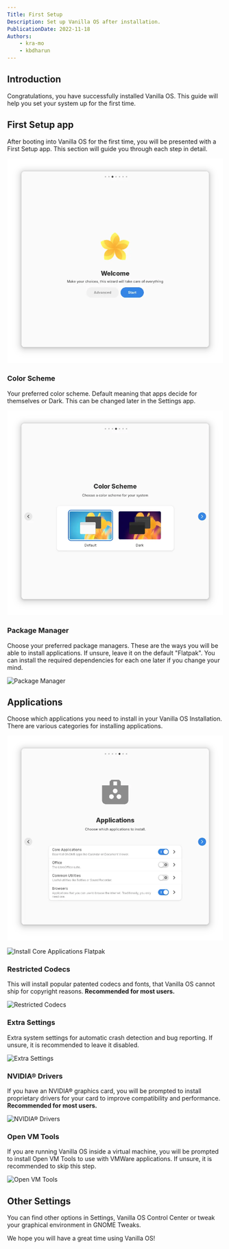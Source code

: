 ```yaml
---
Title: First Setup
Description: Set up Vanilla OS after installation.
PublicationDate: 2022-11-18
Authors:
    - kra-mo
    - kbdharun
---
```


## Introduction

Congratulations, you have successfully installed Vanilla OS.
This guide will help you set your system up for the first time.

## First Setup app

After booting into Vanilla OS for the first time, you will be presented with a First Setup app. This section will guide you through each step in detail.

![Welcome](https://raw.githubusercontent.com/Vanilla-OS/handbook/main/assets/uploads/First_Setup/first-setup-welcome.webp)

### Color Scheme

Your preferred color scheme. Default meaning that apps decide for themselves or Dark. This can be changed later in the Settings app.

![Color Scheme](https://raw.githubusercontent.com/Vanilla-OS/handbook/main/assets/uploads/First_Setup/first-setup-color-scheme.webp)

### Package Manager

Choose your preferred package managers. These are the ways you will be able to install applications. If unsure, leave it on the default "Flatpak". You can install the required dependencies for each one later if you change your mind.

![Package Manager](https://raw.githubusercontent.com/Vanilla-OS/handbook/main/assets/uploads/First_Setup/first-setup-package-managers.webp)

## Applications

Choose which applications you need to install in your Vanilla OS Installation. There are various categories for installing applications.

![Install Applications](https://raw.githubusercontent.com/Vanilla-OS/handbook/main/assets/uploads/First_Setup/first-setup-applications.webp)

![Install Core Applications Flatpak](https://raw.githubusercontent.com/Vanilla-OS/handbook/main/assets/uploads/First_Setup/first-setup-applications-flatpak-core.webp)

### Restricted Codecs

This will install popular patented codecs and fonts, that Vanilla OS cannot ship for copyright reasons. **Recommended for most users.**

![Restricted Codecs](https://raw.githubusercontent.com/Vanilla-OS/handbook/main/assets/uploads/First_Setup/first-setup-restricted-codecs.webp)

### Extra Settings

Extra system settings for automatic crash detection and bug reporting. If unsure, it is recommended to leave it disabled.

![Extra Settings](https://raw.githubusercontent.com/Vanilla-OS/handbook/main/assets/uploads/First_Setup/first-setup-extra-settings.webp)

### NVIDIA® Drivers

If you have an NVIDIA® graphics card, you will be prompted to install proprietary drivers for your card to improve compatibility and performance. **Recommended for most users.**

![NVIDIA® Drivers](https://raw.githubusercontent.com/Vanilla-OS/handbook/main/assets/uploads/First_Setup/first-setup-nvidia-drivers.webp)

### Open VM Tools

If you are running Vanilla OS inside a virtual machine, you will be prompted to install Open VM Tools to use with VMWare applications. If unsure, it is recommended to skip this step.

![Open VM Tools](https://raw.githubusercontent.com/Vanilla-OS/handbook/main/assets/uploads/First_Setup/first-setup-open-vm-tools.webp)

## Other Settings

You can find other options in Settings, Vanilla OS Control Center or tweak your graphical environment in GNOME Tweaks.

We hope you will have a great time using Vanilla OS!

